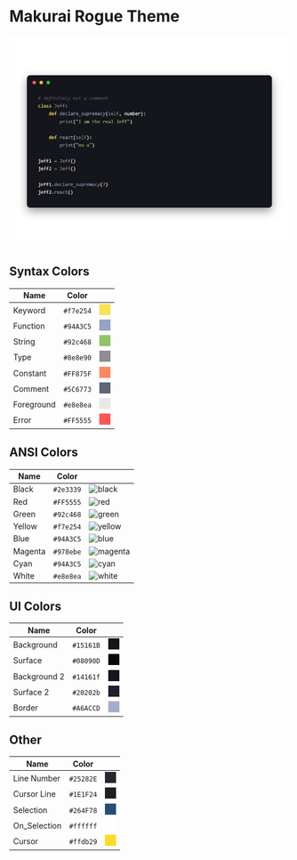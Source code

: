 # Makurai Rogue Theme

<div align=center>

![Theme Preview](../../dogs/rogue/thumbnail.png)
</div>

## Syntax Colors
| Name      | Color          | |
|-----------|----------------|-|
| Keyword   | `#f7e254` | ![keyword](../../dogs/rogue/keyword.png) |
| Function  | `#94A3C5` | ![function](../../dogs/rogue/function.png) |
| String    | `#92c468` | ![string](../../dogs/rogue/string.png) |
| Type      | `#8e8e90` | ![type](../../dogs/rogue/type.png) |
| Constant  | `#FF875F` | ![constant](../../dogs/rogue/constant.png) |
| Comment   | `#5C6773` | ![comment](../../dogs/rogue/comment.png) |
| Foreground| `#e8e8ea` | ![foreground](../../dogs/rogue/foreground.png) |
| Error     | `#FF5555` | ![error](../../dogs/rogue/error.png) |

## ANSI Colors
| Name    | Color                              |                                                           |
| ------- | ---------------------------------- | --------------------------------------------------------- |
| Black   | `#2e3339`   | ![black](../../dogs/rogueansi_black.png)     |
| Red     | `#FF5555`     | ![red](../../dogs/rogueansi_red.png)         |
| Green   | `#92c468`   | ![green](../../dogs/rogueansi_green.png)     |
| Yellow  | `#f7e254`  | ![yellow](../../dogs/rogueansi_yellow.png)   |
| Blue    | `#94A3C5`    | ![blue](../../dogs/rogueansi_blue.png)       |
| Magenta | `#978ebe` | ![magenta](../../dogs/rogueansi_magenta.png) |
| Cyan    | `#94A3C5`    | ![cyan](../../dogs/rogueansi_cyan.png)       |
| White   | `#e8e8ea`   | ![white](../../dogs/rogueansi_white.png)     |

## UI Colors
| Name          | Color           | |
|---------------|-----------------|-|
| Background    | `#15161B` | ![bg](../../dogs/rogue/bg.png) |
| Surface       | `#08090D` | ![surface](../../dogs/rogue/surface.png) |
| Background 2  | `#14161f` | ![bg_alt](../../dogs/rogue/bg_alt.png) |
| Surface 2     | `#20202b` | ![surface_alt](../../dogs/rogue/surface_alt.png) |
| Border        | `#A6ACCD` | ![border](../../dogs/rogue/border.png) |

## Other
| Name         | Color           | |
|--------------|-----------------|-|
| Line Number  | `#25282E` | ![line_nr](../../dogs/rogue/line_nr.png) |
| Cursor Line  | `#1E1F24` | ![cursor_line](../../dogs/rogue/cursor_line.png) |
| Selection    | `#264F78` | ![selection](../../dogs/rogue/selection.png) |
| On_Selection | `#ffffff` | ![on_selection](../../dogs/rogue/on_selection.png) |
| Cursor       | `#ffdb29` | ![cursor](../../dogs/rogue/cursor.png) |